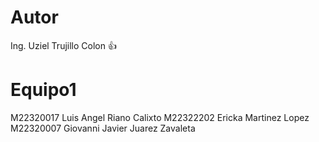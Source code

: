 # Autor
Ing. Uziel Trujillo Colon 👍

# Equipo1
M22320017 Luis Angel Riano Calixto
M22322202 Ericka Martinez Lopez
M22320007 Giovanni Javier Juarez Zavaleta
